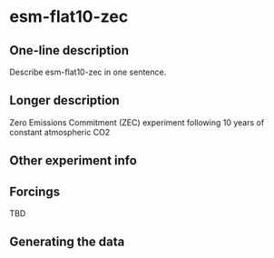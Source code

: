 <!--- This file contains a number of sections -->
<!--- They are bounded by comments like this -->
<!--- Do not edit these sections by hand -->
<!--- Start title -->
# esm-flat10-zec
<!--- End title -->

## One-line description

<!--- Start one-line-description -->
Describe esm-flat10-zec in one sentence.
<!--- End one-line-description -->

## Longer description

<!--- Start longer-description -->
Zero Emissions Commitment (ZEC) experiment following 10 years of constant atmospheric CO2
<!--- End longer-description -->

## Other experiment info

<!--- Start other-experiment-info -->
<!--- End other-experiment-info -->

## Forcings

<!--- Start forcings -->
TBD
<!--- End forcings -->

## Generating the data

<!--- TODO: auto-generate this -->
